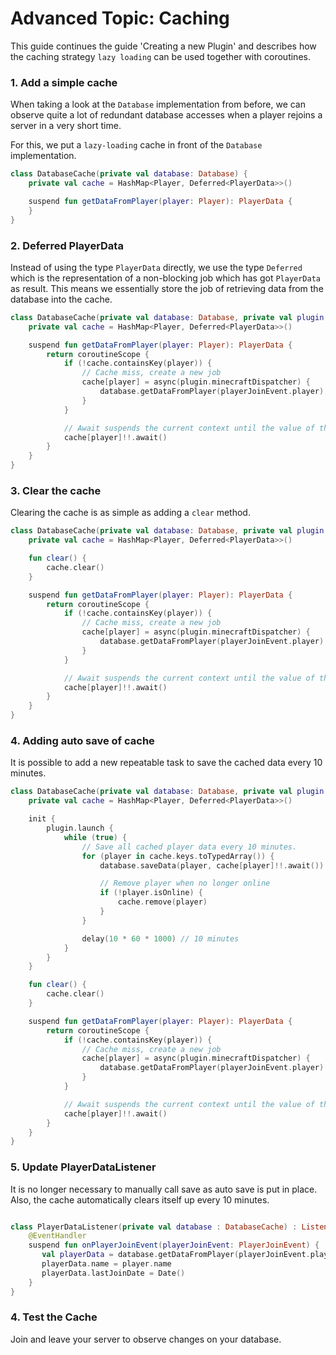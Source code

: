# Advanced Topic: Caching

This guide continues the guide 'Creating a new Plugin' and describes how the caching strategy ``lazy loading`` can be
used together with coroutines.

### 1. Add a simple cache

When taking a look at the ``Database`` implementation from before, we can observe quite a lot of redundant database
accesses when a player rejoins a server in a very short time.

For this, we put a ``lazy-loading`` cache in front of the  ``Database`` implementation.

````kotlin
class DatabaseCache(private val database: Database) {
    private val cache = HashMap<Player, Deferred<PlayerData>>()

    suspend fun getDataFromPlayer(player: Player): PlayerData {
    }
}
````

### 2. Deferred PlayerData

Instead of using the type ``PlayerData`` directly, we use the type ``Deferred`` which is the representation of a
non-blocking job which has got ``PlayerData`` as result. This means we essentially store the job of retrieving data from
the database into the cache.

````kotlin
class DatabaseCache(private val database: Database, private val plugin: Plugin) {
    private val cache = HashMap<Player, Deferred<PlayerData>>()

    suspend fun getDataFromPlayer(player: Player): PlayerData {
        return coroutineScope {
            if (!cache.containsKey(player)) {
                // Cache miss, create a new job
                cache[player] = async(plugin.minecraftDispatcher) {
                    database.getDataFromPlayer(playerJoinEvent.player)
                }
            }

            // Await suspends the current context until the value of the ``Deferred`` job is ready.
            cache[player]!!.await()
        }
    }
}
````

### 3. Clear the cache

Clearing the cache is as simple as adding a ``clear`` method.

````kotlin
class DatabaseCache(private val database: Database, private val plugin: Plugin) {
    private val cache = HashMap<Player, Deferred<PlayerData>>()

    fun clear() {
        cache.clear()
    }

    suspend fun getDataFromPlayer(player: Player): PlayerData {
        return coroutineScope {
            if (!cache.containsKey(player)) {
                // Cache miss, create a new job
                cache[player] = async(plugin.minecraftDispatcher) {
                    database.getDataFromPlayer(playerJoinEvent.player)
                }
            }

            // Await suspends the current context until the value of the ``Deferred`` job is ready.
            cache[player]!!.await()
        }
    }
}
````

### 4. Adding auto save of cache

It is possible to add a new repeatable task to save the cached data every 10 minutes. 

````kotlin
class DatabaseCache(private val database: Database, private val plugin: Plugin) {
    private val cache = HashMap<Player, Deferred<PlayerData>>()

    init {
        plugin.launch {
            while (true) {
                // Save all cached player data every 10 minutes.
                for (player in cache.keys.toTypedArray()) {
                    database.saveData(player, cache[player]!!.await())

                    // Remove player when no longer online
                    if (!player.isOnline) {
                        cache.remove(player)
                    }
                }

                delay(10 * 60 * 1000) // 10 minutes
            }
        }
    }

    fun clear() {
        cache.clear()
    }

    suspend fun getDataFromPlayer(player: Player): PlayerData {
        return coroutineScope {
            if (!cache.containsKey(player)) {
                // Cache miss, create a new job
                cache[player] = async(plugin.minecraftDispatcher) {
                    database.getDataFromPlayer(playerJoinEvent.player)
                }
            }

            // Await suspends the current context until the value of the ``Deferred`` job is ready.
            cache[player]!!.await()
        }
    }
}
````

### 5. Update PlayerDataListener

It is no longer necessary to manually call save as auto save is put in place. 
Also, the cache automatically clears itself up every 10 minutes. 

````kotlin

class PlayerDataListener(private val database : DatabaseCache) : Listener {
    @EventHandler
    suspend fun onPlayerJoinEvent(playerJoinEvent: PlayerJoinEvent) {
       val playerData = database.getDataFromPlayer(playerJoinEvent.player)
       playerData.name = player.name 
       playerData.lastJoinDate = Date()
    }
}
````

### 4. Test the Cache

Join and leave your server to observe changes on your database.
